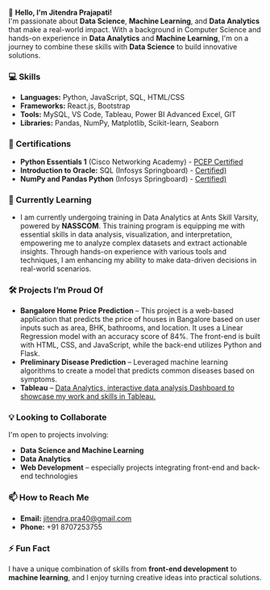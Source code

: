 
👋 **Hello, I'm Jitendra Prajapati!**  
I'm passionate about **Data Science**, **Machine Learning**, and **Data Analytics** that make a real-world impact. With a background in Computer Science and hands-on experience in **Data Analytics** and **Machine Learning**, I'm on a journey to combine these skills with **Data Science** to build innovative solutions.

### 💻 Skills
- **Languages:** Python, JavaScript, SQL, HTML/CSS
- **Frameworks:** React.js, Bootstrap
- **Tools:** MySQL, VS Code, Tableau, Power BI Advanced Excel, GIT
- **Libraries:** Pandas, NumPy, Matplotlib, Scikit-learn, Seaborn

### 📖 Certifications
- **Python Essentials 1** (Cisco Networking Academy) - [PCEP Certified](https://drive.google.com/file/d/1vZZoU7CnaldYATEbj0ELcuFVDqFnLu7o/view?usp=sharing)
- **Introduction to Oracle:** SQL (Infosys Springboard) - [Certified)](https://drive.google.com/file/d/1zQG27xC0SCTqRISiEMbXRkLeCfb2Tz9_/view?usp=sharing)
- **NumPy and Pandas Python** (Infosys Springboard) - [Certified)](https://drive.google.com/file/d/1Vu5ZUuCUp8L-w-K_4J4TU124abvMbY_x/view?usp=sharing)

### 🌱 Currently Learning
- I am currently undergoing training in Data Analytics at Ants Skill Varsity, powered by **NASSCOM**. This training program is equipping me with essential skills in data analysis, visualization, and interpretation, empowering me to analyze complex datasets and extract actionable insights. Through hands-on experience with various tools and techniques, I am enhancing my ability to make data-driven decisions in real-world scenarios.
  
### 🛠️ Projects I’m Proud Of
- **Bangalore Home Price Prediction** – This project is a web-based application that predicts the price of houses in Bangalore based on user inputs such as area, BHK, bathrooms, and location. It uses a Linear Regression model with an accuracy score of 84%. The front-end is built with HTML, CSS, and JavaScript, while the back-end utilizes Python and Flask.
- **Preliminary Disease Prediction** – Leveraged machine learning algorithms to create a model that predicts common diseases based on symptoms.
- **Tableau** – [Data Analytics, interactive data analysis Dashboard to showcase my work and skills in Tableau.
](https://public.tableau.com/app/profile/jitendra.prajapati6443/vizzes)
### 💡 Looking to Collaborate
I'm open to projects involving:
- **Data Science and Machine Learning**
- **Data Analytics**
- **Web Development** – especially projects integrating front-end and back-end technologies

### 📫 How to Reach Me
- **Email:** jitendra.pra40@gmail.com
- **Phone:** +91 8707253755

### ⚡ Fun Fact
I have a unique combination of skills from **front-end development** to **machine learning**, and I enjoy turning creative ideas into practical solutions.


